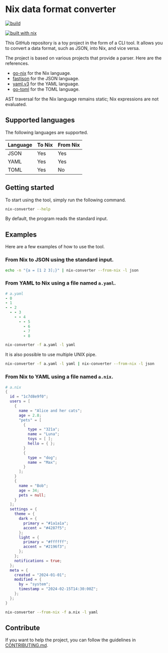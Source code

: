 # Nix data format converter

[![build](https://github.com/theobori/nix-converter/actions/workflows/build.yml/badge.svg)](https://github.com/theobori/nix-converter/actions/workflows/build.yml)

[![built with nix](https://builtwithnix.org/badge.svg)](https://builtwithnix.org)

This GitHub repository is a toy project in the form of a CLI tool. It allows you to convert a data format, such as JSON, into Nix, and vice versa.

The project is based on various projects that provide a parser. Here are the references.
- [go-nix](https://github.com/orivej/go-nix) for the Nix language.
- [fastjson](https://github.com/valyala/fastjson) for the JSON language.
- [yaml.v3](https://gopkg.in/yaml.v3) for the YAML language.
- [go-toml](https://github.com/pelletier/go-toml) for the TOML language.

AST traversal for the Nix language remains static; Nix expressions are not evaluated.

## Supported languages

The following languages are supported.

| Language | To Nix | From Nix |
| - | - | - |
| JSON | Yes | Yes |
| YAML | Yes | Yes |
| TOML | Yes | No |

## Getting started

To start using the tool, simply run the following command.

```bash
nix-converter --help
```

By default, the program reads the standard input.

## Examples

Here are a few examples of how to use the tool.

### From Nix to JSON using the standard input.
```bash
echo -n "{a = [1 2 3];}" | nix-converter --from-nix -l json
```

### From YAML to Nix using a file named `a.yaml`.
```yaml
# a.yaml
- 0
- 1
- - 2
  - - 3
    - - 4
      - - 5
        - 6
        - 7
        - 8
```

```bash
nix-converter -f a.yaml -l yaml
```

It is also possible to use multiple UNIX pipe.
```bash
nix-converter -f a.yaml -l yaml | nix-converter --from-nix -l json
```

### From Nix to YAML using a file named `a.nix`.
```nix
# a.nix
{
  id = "1c7d8e9f0";
  users = [
    {
      name = "Alice and her cats";
      age = 2.8;
      "pets" = [
        {
          type = "321a";
          name = "Luna";
          toys = [ ];
          hello = { };
        }
        {
          type = "dog";
          name = "Max";
        }
      ];
    }
    {
      name = "Bob";
      age = 34;
      pets = null;
    }
  ];
  settings = {
    theme = {
      dark = {
        primary = "#1a1a1a";
        accent = "#4287f5";
      };
      light = {
        primary = "#ffffff";
        accent = "#2196f3";
      };
    };
    notifications = true;
  };
  meta = {
    created = "2024-01-01";
    modified = {
      by = "system";
      timestamp = "2024-02-15T14:30:00Z";
    };
  };
}
```

```bash
nix-converter --from-nix -f a.nix -l yaml
```

## Contribute

If you want to help the project, you can follow the guidelines in [CONTRIBUTING.md](./CONTRIBUTING.md).
